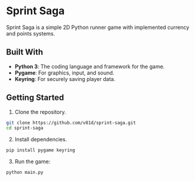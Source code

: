 # Sprint Saga

Sprint Saga is a simple 2D Python runner game with implemented currency and points systems.

## Built With

- **Python 3**: The coding language and framework for the game.
- **Pygame**: For graphics, input, and sound.
- **Keyring**: For securely saving player data.

## Getting Started

1. Clone the repository.

```bash
git clone https://github.com/v81d/sprint-saga.git
cd sprint-saga
```

2. Install dependencies.

```bash
pip install pygame keyring
```

3. Run the game:

```bash
python main.py
```

